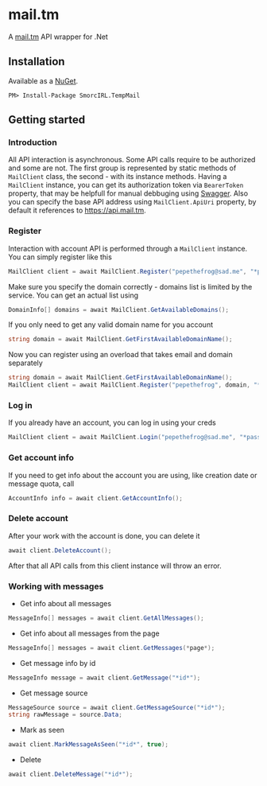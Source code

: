 # mail.tm
A [mail.tm](https://mail.tm) API wrapper for .Net

## Installation

Available as a [NuGet](https://www.nuget.org/packages/SmorcIRL.TempMail).

`PM> Install-Package SmorcIRL.TempMail`

## Getting started

### Introduction

All API interaction is asynchronous. Some API calls require to be authorized and some are not. The first group is represented by static methods of `MailClient` class, the second - with its instance methods. Having a `MailClient` instance, you can get its authorization token via `BearerToken` property, that may be helpfull for manual debbuging using [Swagger](https://api.mail.tm/docs). Also you can specify the base API address using `MailClient.ApiUri` property, by default it references to https://api.mail.tm.

### Register

Interaction with account API is performed through a `MailClient` instance. You can simply register like this
```C#
MailClient client = await MailClient.Register("pepethefrog@sad.me", "*password*");
```

Make sure you specify the domain correctly - domains list is limited by the service. You can get an actual list using
```C#
DomainInfo[] domains = await MailClient.GetAvailableDomains();
```

If you only need to get any valid domain name for you account
```C#
string domain = await MailClient.GetFirstAvailableDomainName();
```

Now you can register using an overload that takes email and domain separately
```C#
string domain = await MailClient.GetFirstAvailableDomainName();
MailClient client = await MailClient.Register("pepethefrog", domain, "*password*");
```

### Log in

If you already have an account, you can log in using your creds
```C#
MailClient client = await MailClient.Login("pepethefrog@sad.me", "*password*");
```

### Get account info

If you need to get info about the account you are using, like creation date or message quota, call
```C#
AccountInfo info = await client.GetAccountInfo();
```

### Delete account

After your work with the account is done, you can delete it
```C#
await client.DeleteAccount();
```
After that all API calls from this client instance will throw an error.

### Working with messages

- Get info about all messages
```C#
MessageInfo[] messages = await client.GetAllMessages();
```

- Get info about all messages from the page
```C#
MessageInfo[] messages = await client.GetMessages(*page*);
```

- Get message info by id
```C#
MessageInfo message = await client.GetMessage("*id*");
```

- Get message source
```C#
MessageSource source = await client.GetMessageSource("*id*");
string rawMessage = source.Data;
```

- Mark as seen
```C#
await client.MarkMessageAsSeen("*id*", true);
```

- Delete
```C#
await client.DeleteMessage("*id*");
```
